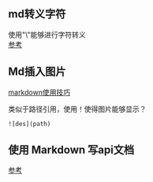 ## md转义字符
使用"\\"能够进行字符转义  
[参考](https://markdown.com.cn/basic-syntax/escaping-characters.html)


## Md插入图片
[markdown使用技巧](https://blog.csdn.net/weixin_39653948/article/details/104621249)

类似于路径引用，使用！使得图片能够显示？
```
![des](path)
```

## 使用 Markdown 写api文档
[参考](https://crifan.github.io/http_restful_api/website/restful_doc/use_markdown.html)